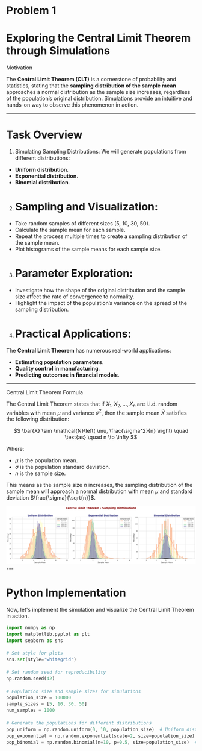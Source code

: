 # Problem 1
 # Exploring the Central Limit Theorem through Simulations

  Motivation

The **Central Limit Theorem (CLT)** is a cornerstone of probability and statistics, stating that the **sampling distribution of the sample mean** approaches a normal distribution as the sample size increases, regardless of the population’s original distribution. Simulations provide an intuitive and hands-on way to observe this phenomenon in action.

---

 # Task Overview

 1. Simulating Sampling Distributions:
We will generate populations from different distributions:
- **Uniform distribution**.
- **Exponential distribution**.
- **Binomial distribution**.

 2. #  Sampling and Visualization:
- Take random samples of different sizes (5, 10, 30, 50).
- Calculate the sample mean for each sample.
- Repeat the process multiple times to create a sampling distribution of the sample mean.
- Plot histograms of the sample means for each sample size.

3. # Parameter Exploration:
- Investigate how the shape of the original distribution and the sample size affect the rate of convergence to normality.
- Highlight the impact of the population’s variance on the spread of the sampling distribution.

4. # Practical Applications:
The **Central Limit Theorem** has numerous real-world applications:
- **Estimating population parameters**.
- **Quality control in manufacturing**.
- **Predicting outcomes in financial models**.

---

 Central Limit Theorem Formula

The Central Limit Theorem states that if $X_1, X_2, ..., X_n$ are i.i.d. random variables with mean $\mu$ and variance $\sigma^2$, then the sample mean $\bar{X}$ satisfies the following distribution:

$$
\bar{X} \sim \mathcal{N}\left( \mu, \frac{\sigma^2}{n} \right) \quad \text{as} \quad n \to \infty
$$

Where:
- $\mu$ is the population mean.
- $\sigma$ is the population standard deviation.
- $n$ is the sample size.

This means as the sample size $n$ increases, the sampling distribution of the sample mean will approach a normal distribution with mean $\mu$ and standard deviation $\frac{\sigma}{\sqrt{n}}$.


![s](image.png)---

 # Python Implementation

Now, let's implement the simulation and visualize the Central Limit Theorem in action.

```python
import numpy as np
import matplotlib.pyplot as plt
import seaborn as sns

# Set style for plots
sns.set(style='whitegrid')

# Set random seed for reproducibility
np.random.seed(42)

# Population size and sample sizes for simulations
population_size = 100000
sample_sizes = [5, 10, 30, 50]
num_samples = 1000

# Generate the populations for different distributions
pop_uniform = np.random.uniform(0, 10, population_size)  # Uniform distribution
pop_exponential = np.random.exponential(scale=2, size=population_size)  # Exponential distribution
pop_binomial = np.random.binomial(n=10, p=0.5, size=population_size)  # Binomial distribution
```
